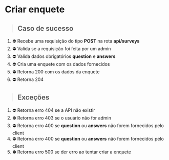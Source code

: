 # Criar enquete

> ## Caso de sucesso
1. ⛔️ Recebe uma requisição do tipo **POST** na rota **api/surveys**
2. ⛔️ Valida se a requisição foi feita por um admin
3. ⛔️ Valida dados obrigatórios **question** e **answers**
4. ⛔️ Cria uma enquete com os dados fornecidos
5. ⛔️ Retorna 200 com os dados da enquete
6. ⛔️ Retorna 204

> ## Exceções
1. ⛔️ Retorna erro 404 se a API não existir
2. ⛔️ Retorna erro 403 se o usuário não for admin
3. ⛔️ Retorna erro 400 se **question** ou **answers** não forem fornecidos pelo client
4. ⛔️ Retorna erro 400 se **question** ou **answers** não forem fornecidos pelo client
5. ⛔️ Retorna erro 500 se der erro ao tentar criar a enquete